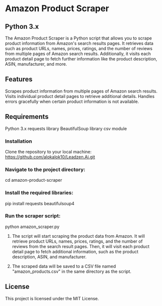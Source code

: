 # Amazon Product Scraper
## Python 3.x

The Amazon Product Scraper is a Python script that allows you to scrape product information from Amazon's search results pages. It retrieves data such as product URLs, names, prices, ratings, and the number of reviews from multiple pages of Amazon search results. Additionally, it visits each product detail page to fetch further information like the product description, ASIN, manufacturer, and more.

## Features
Scrapes product information from multiple pages of Amazon search results.
Visits individual product detail pages to retrieve additional details.
Handles errors gracefully when certain product information is not available.

## Requirements
Python 3.x
requests library
BeautifulSoup library
csv module

### Installation
Clone the repository to your local machine:
https://github.com/alokalok10/Leadzen.Ai.git

### Navigate to the project directory:
cd amazon-product-scraper

### Install the required libraries:
pip install requests beautifulsoup4

### Run the scraper script:
python amazon_scraper.py

1. The script will start scraping the product data from Amazon. It will retrieve product URLs, names, prices, ratings, and the number of reviews from the search result pages. Then, it will visit each product detail page to fetch additional information, such as the product description, ASIN, and manufacturer.

2. The scraped data will be saved to a CSV file named "amazon_products.csv" in the same directory as the script.

## License
This project is licensed under the MIT License.


